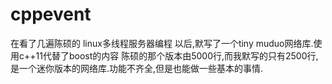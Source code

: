 # cppevent
在看了几遍陈硕的 linux多线程服务器编程 以后,默写了一个tiny muduo网络库.使用c++11代替了boost的内容 陈硕的那个版本由5000行,而我默写的只有2500行,是一个迷你版本的网络库.功能不齐全,但是也能做一些基本的事情.
